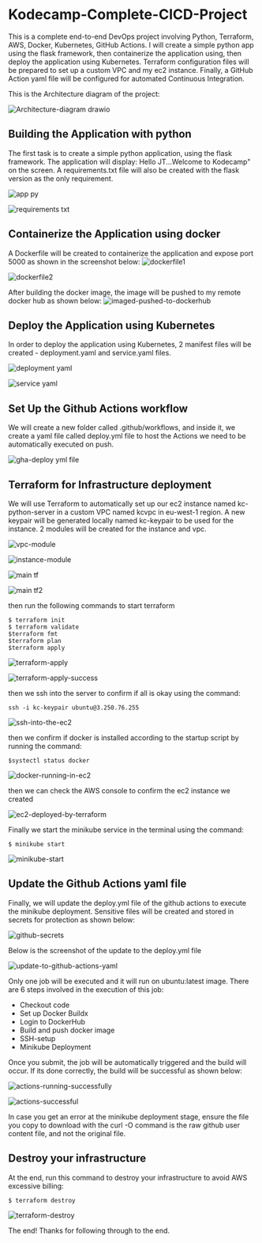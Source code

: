 # Kodecamp-Complete-CICD-Project
This is a complete end-to-end DevOps project involving Python, Terraform, AWS, Docker, Kubernetes, GitHub Actions. 
I will create a simple python app using the flask framework, then containerize the application using, then deploy the application using Kubernetes. Terraform configuration files will be prepared to set up a custom VPC and my ec2 instance. Finally, a GitHub Action yaml file will be configured for automated Continuous Integration. 

This is the Architecture diagram of the project:

![Architecture-diagram drawio](https://github.com/user-attachments/assets/1e2969c3-83d4-4ab9-bc8e-9011da1d2b8e)


## Building the Application with python 

The first task is to create a simple python application, using the flask framework. The application will display: Hello JT...Welcome to Kodecamp" on the screen. A requirements.txt file will also be created with the flask version as the only requirement.

![app py](https://github.com/user-attachments/assets/9a0090d5-ed4d-471f-86c4-bfa7fea4da2e)

![requirements txt](https://github.com/user-attachments/assets/de446a9f-111a-4567-810b-bcb1a59217c2)

## Containerize the Application using docker
A Dockerfile will be created to containerize the application and expose port 5000 as shown in the screenshot below: 
![dockerfile1](https://github.com/user-attachments/assets/12ca9323-2871-4509-8a5f-44cf49c4f2b0)

![dockerfile2](https://github.com/user-attachments/assets/6d176067-ae03-4e65-9804-2aed6df05a8f)

After building the docker image, the image will be pushed to my remote docker hub as shown below: 
![imaged-pushed-to-dockerhub](https://github.com/user-attachments/assets/46d9a17f-8b6b-428e-a56c-c92380a91f3b)



## Deploy the Application using Kubernetes 
In order to deploy the application using Kubernetes, 2 manifest files will be created - deployment.yaml and service.yaml files.

![deployment yaml](https://github.com/user-attachments/assets/ab8e158a-f411-494f-9a60-1ce0729426a5)

![service yaml](https://github.com/user-attachments/assets/483203ce-edfe-41d8-b7ef-e22676864c49)


## Set Up the Github Actions workflow
We will create a new folder called .github/workflows, and inside it, we create a yaml file called deploy.yml file to host the Actions we need to be automatically executed on push. 

![gha-deploy yml file](https://github.com/user-attachments/assets/54b0691e-40bb-41cf-86da-1e9863d234c5)


## Terraform for Infrastructure deployment 
We will use Terraform to automatically set up our ec2 instance named kc-python-server in a custom VPC named kcvpc in eu-west-1 region. A new keypair will be generated locally named kc-keypair to be used for the instance. 
2 modules will be created for the instance and vpc. 


![vpc-module](https://github.com/user-attachments/assets/24768ba3-474a-4cbc-84cc-a1e029460eeb)


![instance-module](https://github.com/user-attachments/assets/21e36e4e-bdf5-43bc-a1da-47e15f942b3a)


![main tf](https://github.com/user-attachments/assets/a994d35e-b5cc-4ebb-899d-b6dcbc3f60cd)

![main tf2](https://github.com/user-attachments/assets/d7ba0ed9-b1ab-4ba8-ae78-b8a36a4f28f1)

then run the following commands to start terraform 
```
$ terraform init
$ terraform validate
$terraform fmt
$terraform plan
$terraform apply
```

![terraform-apply](https://github.com/user-attachments/assets/547fa021-873d-4aa5-a103-a86c60f3fe9e)


![terraform-apply-success](https://github.com/user-attachments/assets/fec23760-309b-4a40-a0f6-73766640a8c4)

then we ssh into the server to confirm if all is okay using the command: 
```
ssh -i kc-keypair ubuntu@3.250.76.255
```


![ssh-into-the-ec2](https://github.com/user-attachments/assets/14501c8e-4fc9-4a2f-ab43-36492d1d7fde)


then we confirm if docker is installed according to the startup script by running the command: 
```
$systectl status docker
```
![docker-running-in-ec2](https://github.com/user-attachments/assets/84162f99-2726-4e79-b7b0-04d4dbf37f9d)


then we can check the AWS console to confirm the ec2 instance we created 

![ec2-deployed-by-terraform](https://github.com/user-attachments/assets/9916a6eb-0d7f-4b3d-bfb6-c6180f26a00f)

Finally we start the minikube service in the terminal using the command: 
```
$ minikube start
```

![minikube-start](https://github.com/user-attachments/assets/0499192c-7468-4e77-8aea-5e6e883857e8)


## Update the Github Actions yaml file
Finally, we will update the deploy.yml file of the github actions to execute the minikube deployment. Sensitive files will be created and stored in secrets for protection as shown below: 

![github-secrets](https://github.com/user-attachments/assets/c20d88fe-0b49-4032-9de1-42b573b93b25)


Below is the screenshot of the update to the deploy.yml file 

![update-to-github-actions-yaml](https://github.com/user-attachments/assets/f5ee2530-fad3-4aa1-bfa0-4d7c90c2a0ef)

Only one job will be executed and it will run on ubuntu:latest image. 
There are 6 steps involved in the execution of this job: 
 - Checkout code
 - Set up Docker Buildx
 - Login to DockerHub
 - Build and push docker image
 - SSH-setup
 - Minikube Deployment

Once you submit, the job will be automatically triggered and the build will occur. If its done correctly, the build will be successful as shown below: 

![actions-running-successfully](https://github.com/user-attachments/assets/ca676c79-38b2-4da7-8924-6e114ef773e7)

![actions-successful](https://github.com/user-attachments/assets/94eb92d9-7593-4e2e-b4f3-ceabf96a6043)

In case you get an error at the minikube deployment stage, ensure the file you copy to download with the curl -O command is the raw github user content file, and not the original file. 


## Destroy your infrastructure 
At the end, run this command to destroy your infrastructure to avoid AWS excessive billing:

 ```
$ terraform destroy
```

![terraform-destroy](https://github.com/user-attachments/assets/c2c0cd5b-e319-45b5-8f63-2701449824ab)


The end! Thanks for following through to the end.
